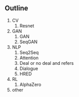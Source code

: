 ## Outline
1. CV
    1. Resnet
2. GAN
    1. GAN
    2. SeqGAN
3. NLP
    1. Seq2Seq
    2. Attention
    3. Deal or no deal and refers
    4. Dialogue
    5. HRED
4. RL
    1. AlphaZero
5. other
